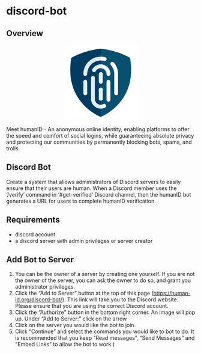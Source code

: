 # discord-bot

## Overview

<p align="center">  
  <img src="https://raw.githubusercontent.com/bluenumberfoundation/humanid-fluttersdk/master/human-id-logo.png" width="200" height="200">
</p>

Meet humanID - An anonymous online identity, enabling platforms to offer the speed and comfort of social logins, while guaranteeing absolute privacy and protecting our communities by permanently blocking bots, spams, and trolls.  



## Discord Bot

Create a system that allows administrators of Discord servers to easily ensure that their users are human. When a Discord member uses the ‘/verify’ command in ‘#get-verified’ Discord channel, then the humanID bot generates a URL for users to complete humanID verification.

## Requirements 
- discord account 
- a discord server with admin privileges or server creator 

## Add Bot to Server 

1. You can be the owner of a server by creating one yourself. If you are not the owner of the server, you can ask the owner to do so, and grant you administrator privileges. 
2. Click the “Add to Server” button at the top of this page (https://human-id.org/discord-bot/). This link will take you to the Discord website. Please ensure that you are using the correct Discord account.
3. Click the “Authorize” button in the bottom right corner. An image will pop up. 
Under “Add to Server:” click on the arrow
4. Click on the server you would like the bot to join. 
5. Click “Continue” and select the commands you would like to bot to do. It is recommended that you keep “Read messages”, “Send Messages” and “Embed Links” to allow the bot to work.)





